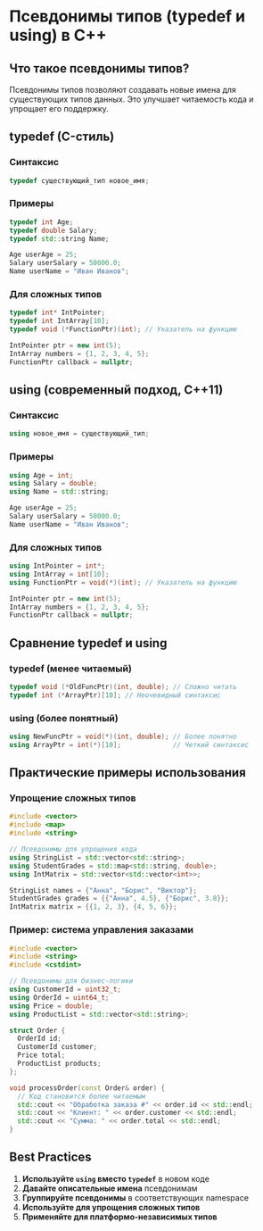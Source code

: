 # Псевдонимы типов (typedef и using) в C++

## Что такое псевдонимы типов?

Псевдонимы типов позволяют создавать новые имена для существующих типов данных. Это улучшает читаемость кода и упрощает его поддержку.

## typedef (C-стиль)

### Синтаксис
```cpp
typedef существующий_тип новое_имя;
```

### Примеры
```cpp
typedef int Age;
typedef double Salary;
typedef std::string Name;

Age userAge = 25;
Salary userSalary = 50000.0;
Name userName = "Иван Иванов";
```

### Для сложных типов
```cpp
typedef int* IntPointer;
typedef int IntArray[10];
typedef void (*FunctionPtr)(int); // Указатель на функцию

IntPointer ptr = new int(5);
IntArray numbers = {1, 2, 3, 4, 5};
FunctionPtr callback = nullptr;
```

## using (современный подход, C++11)

### Синтаксис
```cpp
using новое_имя = существующий_тип;
```

### Примеры
```cpp
using Age = int;
using Salary = double;
using Name = std::string;

Age userAge = 25;
Salary userSalary = 50000.0;
Name userName = "Иван Иванов";
```

### Для сложных типов
```cpp
using IntPointer = int*;
using IntArray = int[10];
using FunctionPtr = void(*)(int); // Указатель на функцию

IntPointer ptr = new int(5);
IntArray numbers = {1, 2, 3, 4, 5};
FunctionPtr callback = nullptr;
```

## Сравнение typedef и using

### typedef (менее читаемый)
```cpp
typedef void (*OldFuncPtr)(int, double); // Сложно читать
typedef int (*ArrayPtr)[10]; // Неочевидный синтаксис
```

### using (более понятный)
```cpp
using NewFuncPtr = void(*)(int, double); // Более понятно
using ArrayPtr = int(*)[10];             // Четкий синтаксис
```

## Практические примеры использования

### Упрощение сложных типов
```cpp
#include <vector>
#include <map>
#include <string>

// Псевдонимы для упрощения кода
using StringList = std::vector<std::string>;
using StudentGrades = std::map<std::string, double>;
using IntMatrix = std::vector<std::vector<int>>;

StringList names = {"Анна", "Борис", "Виктор"};
StudentGrades grades = {{"Анна", 4.5}, {"Борис", 3.8}};
IntMatrix matrix = {{1, 2, 3}, {4, 5, 6}};
```

### Пример: система управления заказами
```cpp
#include <vector>
#include <string>
#include <cstdint>

// Псевдонимы для бизнес-логики
using CustomerId = uint32_t;
using OrderId = uint64_t;
using Price = double;
using ProductList = std::vector<std::string>;

struct Order {
  OrderId id;
  CustomerId customer;
  Price total;
  ProductList products;
};

void processOrder(const Order& order) {
  // Код становится более читаемым
  std::cout << "Обработка заказа #" << order.id << std::endl;
  std::cout << "Клиент: " << order.customer << std::endl;
  std::cout << "Сумма: " << order.total << std::endl;
}
```

## Best Practices

1. **Используйте `using` вместо `typedef`** в новом коде
2. **Давайте описательные имена** псевдонимам
3. **Группируйте псевдонимы** в соответствующих namespace
4. **Используйте для упрощения сложных типов**
5. **Применяйте для платформо-независимых типов**
